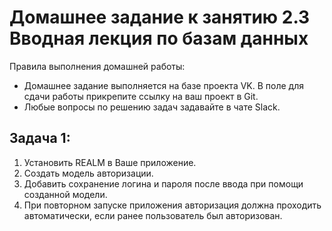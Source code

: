 # Домашнее задание к занятию 2.3 Вводная лекция по базам данных

Правила выполнения домашней работы:
* Домашнее задание выполняется на базе проекта VK. В поле для сдачи работы прикрепите ссылку на ваш проект в Git.
* Любые вопросы по решению задач задавайте в чате Slack.

## Задача 1:

1. Установить REALM в Ваше приложение.
2. Создать модель авторизации.
3. Добавить сохранение логина и пароля после ввода при помощи созданной модели.
4. При повторном запуске приложения авторизация должна проходить автоматически, если ранее пользователь был авторизован.
